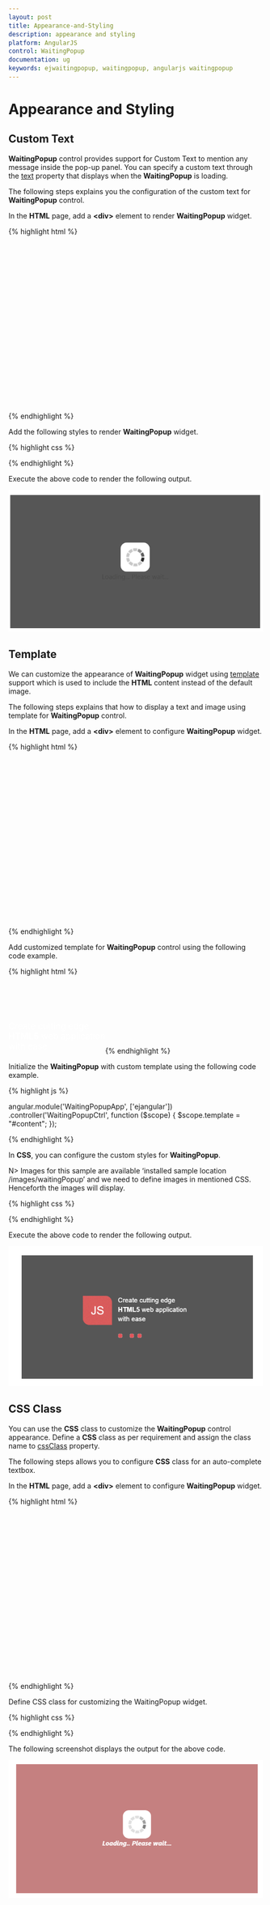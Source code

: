 ```yaml
---
layout: post
title: Appearance-and-Styling
description: appearance and styling 
platform: AngularJS
control: WaitingPopup
documentation: ug
keywords: ejwaitingpopup, waitingpopup, angularjs waitingpopup 
---
```


# Appearance and Styling 

## Custom Text

**WaitingPopup** control provides support for Custom Text to mention any message inside the pop-up panel. You can specify a custom text through the [text](https://help.syncfusion.com/api/js/ejwaitingpopup#members:text) property that displays when the **WaitingPopup** is loading.

The following steps explains you the configuration of the custom text for **WaitingPopup** control.

 In the **HTML** page, add a **&lt;div&gt;** element to render **WaitingPopup** widget.

{% highlight html %}

<div class="control">
 <div id="waitingPopUp" ej-waitingpopup e-showoninit="true" e-text="Loading... Please wait..."></div>
</div>

{% endhighlight %}

Add the following styles to render **WaitingPopup** widget.

{% highlight css %}

<style type="text/css" class="cssStyles">
   #waitingPopUp {
       height: 320px;
       width: 600px;
   }
</style>

{% endhighlight %}

Execute the above code to render the following output.

![](Appearance-and-Styling_images/Appearance-and-Styling_img1.png) 

## Template

We can customize the appearance of **WaitingPopup** widget using [template](https://help.syncfusion.com/api/js/ejwaitingpopup#members:template) support which is used to include the **HTML** content instead of the default image.

The following steps explains that how to display a text and image using template for **WaitingPopup** control.

 In the **HTML** page, add a **&lt;div&gt;** element to configure **WaitingPopup** widget.


{% highlight html %}

<div class="control">
    <div id="waitingPopUp" ej-waitingpopup e-cssclass="customcss" e-showoninit="true" e-template="#template"></div>
</div>  

{% endhighlight %}

 Add customized template for **WaitingPopup** control using the following code example.

{% highlight html %}

<div id="content">
   <div class="block">
      <div class="logo"></div>
      <div class="txt">
         <p>Create cutting edge </p>
         <p><b>HTML5</b> web application </p>
         <p>with ease </p>
      </div>
   </div>
   <div class="loader"></div>
</div>

{% endhighlight %}

Initialize the **WaitingPopup** with custom template using the following code example.

{% highlight js %}

angular.module('WaitingPopupApp', ['ejangular'])
.controller('WaitingPopupCtrl', function ($scope) {
    $scope.template = "#content";
});

{% endhighlight %}

In **CSS**, you can configure the custom styles for **WaitingPopup**.


N> Images for this sample are available ‘installed sample location /images/waitingPopup’ and we need to define images in mentioned CSS. Henceforth the images will display.

{% highlight css %}

<style type="text/css" class="cssStyles">
   #waitingPopUp {
       height: 320px;
       width: 600px;
       margin: 0 auto;
   }
   .block {
    height: 76px;
   }
   .logo {
       background-image: url("../images/waitingPopup/js_logo.png");
       float: left;
       height: 100%;
       width: 77px;
       margin-right: 15px;
   }
   .txt {
       float: left;
       font-size: 17px;
       height: 100%;
       text-align: left;
   }
   .txt p {
       margin: 0;
   }
   .loader {
       background: url("../images/waitingPopup/load_light.gif") no-repeat scroll -5px 18px transparent;
       height: 40px;
       width: 100%;
   }
   #content {
       cursor: default;
       height: 112px;
       width: 275px;
       color:white;
   }
</style>

{% endhighlight %}

Execute the above code to render the following output.

![](Appearance-and-Styling_images/Appearance-and-Styling_img2.png) 

## CSS Class

You can use the **CSS** class to customize the **WaitingPopup** control appearance. Define a **CSS** class as per requirement and assign the class name to [cssClass](https://help.syncfusion.com/api/js/ejwaitingpopup#members:cssclass) property.

The following steps allows you to configure **CSS** class for an auto-complete textbox.

 In the **HTML** page, add a **&lt;div&gt;** element to configure **WaitingPopup** widget.

{% highlight html %}

<div class="control">
   <div id="waitingPopUp" ej-waitingpopup e-cssclass="customcss" e-showoninit="true" e-text="Loading.. Please wait..."></div>
</div>  

{% endhighlight %}

Define CSS class for customizing the WaitingPopup widget.

{% highlight css %}

<style type="text/css" class="cssStyles">
   /*Customize the panel property*/
   #waitingPopUp {
       height: 320px;
       width: 600px;
       margin: 0 auto;
   }
   /* Customize the WaitingPopup */
  .customcss{
    background-color: darkred;
    font-style: italic;
    font-weight: bolder;
    opacity: 0.5;		
    color: white;
  }
</style>

{% endhighlight %}


The following screenshot displays the output for the above code.

![](Appearance-and-Styling_images/Appearance-and-Styling_img3.png) 